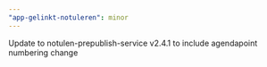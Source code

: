 ```yaml
---
"app-gelinkt-notuleren": minor
---
```


Update to notulen-prepublish-service v2.4.1 to include agendapoint numbering change
